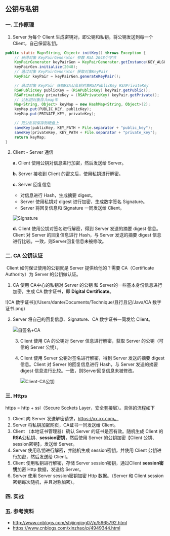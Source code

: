 ## 公钥与私钥

### 一. 工作原理

1. Server 为每个 Client 生成密钥对，即公钥和私钥。将公钥发送到每一个Client，自己保留私钥。

```java
public static Map<String, Object> initKey() throws Exception {
    // 获得对象 KeyPairGenerator 参数 RSA 2048个字节
    KeyPairGenerator keyPairGen = KeyPairGenerator.getInstance(KEY_ALGORITHM);
    keyPairGen.initialize(2048);
    // 通过对象 KeyPairGenerator 获取对象KeyPair
    KeyPair keyPair = keyPairGen.generateKeyPair();

    // 通过对象 KeyPair 获取RSA公私钥对象RSAPublicKey RSAPrivateKey
    RSAPublicKey publicKey = (RSAPublicKey) keyPair.getPublic();
    RSAPrivateKey privateKey = (RSAPrivateKey) keyPair.getPrivate();
    // 公私钥对象存入map中
    Map<String, Object> keyMap = new HashMap<String, Object>(2);
    keyMap.put(PUBLIC_KEY, publicKey);
    keyMap.put(PRIVATE_KEY, privateKey);

    // 把公私钥保存到硬盘上
    saveKey(publicKey, KEY_PATH + File.separator + "public_key");
    saveKey(privateKey, KEY_PATH + File.separator + "private_key");
    return keyMap;
}
```

2. Client - Server 通信

   **a.** Client 使用公钥对信息进行加密，然后发送给 Server。

   **b.** Server 接收到 Client 的密文后，使用私钥进行解密。

   **c.** Server 回复信息

   - 对信息进行 Hash，生成摘要 digest。
   - Server 使用私钥对 digest 进行加密，生成数字签名 Signature。
   - Server 将回复信息和 Signature 一同发送给 Client。

   ![Signature](/Users/dante/Documents/Technique/且行且记/Java/Signature.png)

   

   **d.** Client 使用公钥对签名进行解密，得到 Server 发送的摘要 digest 信息。Client 对 Server 的回复信息进行 Hash，与 Server 发送的摘要 digest 信息进行比较。一致，则Server回复信息未被修改。

### 二. CA 公钥认证

​	Client 如何保证使用的公钥就是 Server 提供给他的？需要 CA（Certificate Authority）为 Server 的公钥做认证。

1. CA 使用 CA中心的私钥对 Server 的公钥 和 Server的一些基本身份信息进行加密，生成 CA 数字证书，即 **Digital Certificate**。

![CA 数字证书](/Users/dante/Documents/Technique/且行且记/Java/CA 数字证书.png)

2. Server 将自己的回复信息、Signature、CA 数字证书一同发给 Client。

   ![自签名+CA](/Users/dante/Documents/Technique/且行且记/Java/自签名+CA.png)

   3. Client 使用 CA 的公钥对 Server 信息进行解密，获取 Server 的公钥（可信的 Server 公钥）。

   4. Client 使用 Server 公钥对签名进行解密，得到 Server 发送的摘要 digest 信息。Client 对 Server 的回复信息进行 Hash，与 Server 发送的摘要 digest 信息进行比较。一致，则Server回复信息未被修改。

      ![Client-CA公钥](/Users/dante/Documents/Technique/且行且记/Java/Client-CA公钥.png)

### 三. Https

https = http + ssl（Secure Sockets Layer，安全套接层）。具体的流程如下

1. Client 向 Server 发送解密请求，https://xx.xx.com。
2. Server 将私钥加密网页，CA证书一同发送给 Client。
3. Client （本地证书管理器）确认 Server 的证书是否有效。随机生成 Client 的**RSA**公私钥、**session密钥**，然后使用 Server 的公钥加密【Client 公钥、session密钥】，发送给 Server。
4. Server 使用私钥进行解密，并随机生成 session密钥，并使用 Client 公钥进行加密，然后发送给 Client。
5. Client 使用私钥进行解密，存储 Server  session密钥，通过Client **session密钥**加密 Http 数据，发送给 Server。
6. Server 使用 Server session密钥加密 Http 数据。（Server 和 Client session 密钥每次随机，并且对称加密）。

### 四. 实战

### 五. 参考资料

- http://www.cnblogs.com/shijingjing07/p/5965792.html
- https://www.cnblogs.com/xinzhao/p/4949344.html